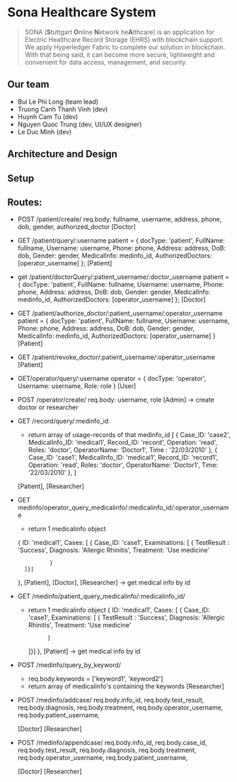 # Sona Healthcare System

> SONA (**S**tuttgart **O**nline **N**etwork he**A**lthcare) is an application for Electric Healthcare Record Storage (EHRS)  with blockchain support. We apply Hyperledger Fabric to complete our solution in blockchain. With that being said, it can become more secure, lightweight and convenient for data access, management, and security.
> 

## Our team

- Bui Le Phi Long (team lead)
- Truong Canh Thanh Vinh (dev)
- Huynh Cam Tu (dev)
- Nguyen Quoc Trung (dev, UI/UX designer)
- Le Duc Minh (dev)

## Architecture and Design

## Setup


## Routes:
- POST /patient/create/ 
    req.body: fullname, username, address, phone, dob, gender, authorized_doctor
    [Doctor]


- GET /patient/query/:username 
    patient = {
            docType: 'patient',
            FullName: fullname,
            Username: username,
            Phone: phone,
            Address: address,
            DoB: dob,
            Gender: gender,
            MedicalInfo: medinfo_id,
            AuthorizedDoctors: [operator_username]
        };
    [Patient]

- get /patient/doctorQuery/:patient_username/:doctor_username
    patient = {
            docType: 'patient',
            FullName: fullname,
            Username: username,
            Phone: phone,
            Address: address,
            DoB: dob,
            Gender: gender,
            MedicalInfo: medinfo_id,
            AuthorizedDoctors: [operator_username]
        };
    [Doctor]

- GET /patient/authorize_doctor/:patient_username/:operator_username
    patient = {
            docType: 'patient',
            FullName: fullname,
            Username: username,
            Phone: phone,
            Address: address,
            DoB: dob,
            Gender: gender,
            MedicalInfo: medinfo_id,
            AuthorizedDoctors: [operator_username]
        }
    [Patient]

- GET /patient/revoke_doctor/:patient_username/:operator_username
    [Patient]

- GET/operator/query/:username
     operator = {
            docType: 'operator',
            Username: username,
            Role: role
        }
    [User]
- POST /operator/create/
    req.body: username, role
    [Admin] -> create doctor or researcher

- GET /record/query/:medinfo_id
    - return array of usage-records of that medinfo_id
    [
        {
                Case_ID: 'case2',
                MedicalInfo_ID: 'medical1',
                Record_ID: 'record',
                Operation: 'read',
                Roles: 'doctor',
                OperatorName: 'Doctor1',
                Time : '22/03/2010'
        },
        {
                Case_ID: 'case1',
                MedicalInfo_ID: 'medical1',
                Record_ID: 'record1',
                Operation: 'read',
                Roles: 'doctor',
                OperatorName: 'Doctor1',
                Time: '22/03/2010'
        },
    ]

    [Patient], [Researcher]


- GET medinfo/operator_query_medicalinfo/:medicalinfo_id/:operator_username
    - return 1 medicalinfo object

    {
        ID: 'medical1',
        Cases: [
            {
            Case_ID: 'case1',
            Examinations: [
                {
                    TestResult : 'Success',
                    Diagnosis: 'Allergic Rhinitis',
                    Treatment: 'Use medicine'

                }
        ]}]
    },
    [Patient], [Doctor], [Researcher] -> get medical info by id

- GET /medinfo/patient_query_medicalinfo/:medicalinfo_id/
    - return 1 medicalinfo object
    {
        ID: 'medical1',
        Cases: [
            {
            Case_ID: 'case1',
            Examinations: [
                {
                    TestResult : 'Success',
                    Diagnosis: 'Allergic Rhinitis',
                    Treatment: 'Use medicine'

                }
        ]}]
    },
    [Patient] -> get medical info by id

- POST /medinfo/query_by_keyword/
    - req.body.keywords = ['keyword1', 'keyword2']
    - return array of medicalinfo's containing the keywords
    [Researcher]

- POST /medinfo/addcase/ 
    req.body.info_id,
    req.body.test_result,
    req.body.diagnosis,
    req.body.treatment,
    req.body.operator_username,
    req.body.patient_username,

    [Doctor] [Researcher]

- POST /medinfo/appendcase/
    req.body.info_id,
    req.body.case_id,
    req.body.test_result,
    req.body.diagnosis,
    req.body.treatment,
    req.body.operator_username,
    req.body.patient_username,

    [Doctor] [Researcher]